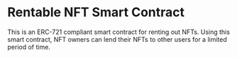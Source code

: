 # Rentable NFT Smart Contract

This is an ERC-721 compliant smart contract for renting out NFTs. Using this smart contract, NFT owners can lend their NFTs to other users for a limited period of time.
